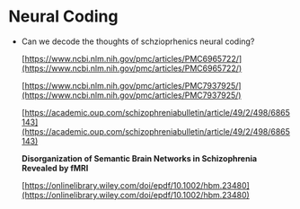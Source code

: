 # Neural Coding

- Can we decode the thoughts of schzioprhenics neural coding?
    
    [https://www.ncbi.nlm.nih.gov/pmc/articles/PMC6965722/](https://www.ncbi.nlm.nih.gov/pmc/articles/PMC6965722/)
    
    [https://www.ncbi.nlm.nih.gov/pmc/articles/PMC7937925/](https://www.ncbi.nlm.nih.gov/pmc/articles/PMC7937925/)
    
    [https://academic.oup.com/schizophreniabulletin/article/49/2/498/6865143](https://academic.oup.com/schizophreniabulletin/article/49/2/498/6865143)
    
    ****Disorganization of Semantic Brain Networks in Schizophrenia Revealed by fMRI****
    
    [https://onlinelibrary.wiley.com/doi/epdf/10.1002/hbm.23480](https://onlinelibrary.wiley.com/doi/epdf/10.1002/hbm.23480)